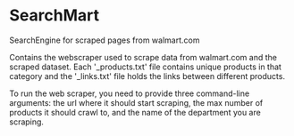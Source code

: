 # SearchMart
SearchEngine for scraped pages from walmart.com

Contains the webscraper used to scrape data from walmart.com and the scraped dataset. Each '_products.txt' file contains unique products in that category and the '_links.txt' file holds the links between different products.

To run the web scraper, you need to provide three command-line arguments: the url where it should start scraping, the max number of products it should crawl to, and the name of the department you are scraping.
